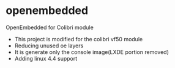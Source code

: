 # openembedded
OpenEmbedded for Colibri module
- This project is modified for the colibri vf50 module
- Reducing unused oe layers
- It is generate only the console image(LXDE portion removed)
- Adding linux 4.4 support
